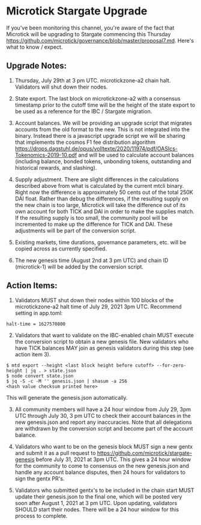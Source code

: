 # Microtick Stargate Upgrade

If you've been monitoring this channel, you're aware of the fact that Microtick will be upgrading to Stargate commencing this Thursday https://github.com/microtick/governance/blob/master/proposal7.md.  Here's what to know / expect.

## Upgrade Notes:

1.  Thursday, July 29th at 3 pm UTC.  microtickzone-a2 chain halt.  Validators will shut down their nodes.

2.  State export.  The last block on microtickzone-a2 with a consensus timestamp prior to the cutoff time will be the height of the state export to be used as a reference for the IBC / Stargate migration.

2.  Account balances.  We will be providing an upgrade script that migrates accounts from the old format to the new.  This is not integrated into the binary.  Instead there is a javascript upgrade script we will be sharing that implements the cosmos F1 fee distribution algorithm https://drops.dagstuhl.de/opus/volltexte/2020/11974/pdf/OASIcs-Tokenomics-2019-10.pdf and will be used to calculate account balances (including balance, bonded tokens, unbonding tokens, outstanding and historical rewards, and slashing).

3.  Supply adjustment.  There are slight differences in the calculations described above from what is calculated by the current mtcli binary.  Right now the difference is approximately 50 cents out of the total 250K DAI float.  Rather than debug the differences, if the resulting supply on the new chain is too large, Microtick will take the difference out of its own account for both TICK and DAI in order to make the supplies match.  If the resulting supply is too small, the community pool will be incremented to make up the difference for TICK and DAI.  These adjustments will be part of the conversion script.

4.  Existing markets, time durations, governance parameters, etc. will be copied across as currently specified.

5.  The new genesis time (August 2nd at 3 pm UTC) and chain ID (microtick-1) will be added by the conversion script.

## Action Items:

1.  Validators MUST shut down their nodes within 100 blocks of the microtickzone-a2 halt time of July 29, 2021 3pm UTC. Recommend setting in app.toml:

```
halt-time = 1627570800
```

2.  Validators that want to validate on the IBC-enabled chain MUST execute the conversion script to obtain a new genesis file.  New validators who have TICK balances MAY join as genesis validators during this step (see action item 3).

```
$ mtd export --height <last block height before cutoff> --for-zero-height | jq . > state.json
$ node convert state.json
$ jq -S -c -M '' genesis.json | shasum -a 256
<hash value checksum printed here>
```

This will generate the genesis.json automatically.

3.  All community members will have a 24 hour window from July 29, 3pm UTC through July 30, 3 pm UTC to check their account balances in the new genesis.json and report any inaccuracies. Note that all delegations are withdrawn by the conversion script and become part of the account balance.

4.  Validators who want to be on the genesis block MUST sign a new gentx and submit it as a pull request to https://github.com/microtick/stargate-genesis before July 31, 2021 at 3pm UTC.  This gives a 24 hour window for the community to come to consensus on the new genesis.json and handle any account balance disputes, then 24 hours for validators to sign the gentx PR's.

5.  Validators who submitted gentx's to be included in the chain start MUST update their genesis.json to the final one, which will be posted very soon after August 1, 2021 at 3 pm UTC.  Upon updating, validators SHOULD start their nodes.  There will be a 24 hour window for this process to complete.
